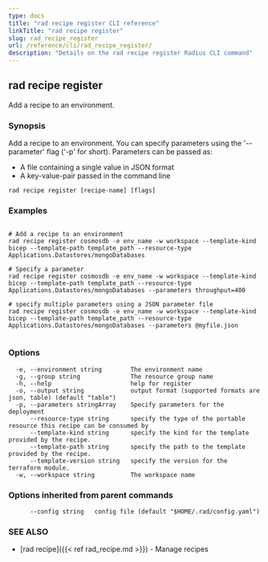 ```yaml
---
type: docs
title: "rad recipe register CLI reference"
linkTitle: "rad recipe register"
slug: rad_recipe_register
url: /reference/cli/rad_recipe_register/
description: "Details on the rad recipe register Radius CLI command"
---
```

## rad recipe register

Add a recipe to an environment.

### Synopsis

Add a recipe to an environment.
You can specify parameters using the '--parameter' flag ('-p' for short). Parameters can be passed as:
  
- A file containing a single value in JSON format
- A key-value-pair passed in the command line
  
```
rad recipe register [recipe-name] [flags]
```

### Examples

```

# Add a recipe to an environment
rad recipe register cosmosdb -e env_name -w workspace --template-kind bicep --template-path template_path --resource-type Applications.Datastores/mongoDatabases
  
# Specify a parameter
rad recipe register cosmosdb -e env_name -w workspace --template-kind bicep --template-path template_path --resource-type Applications.Datastores/mongoDatabases --parameters throughput=400
  
# specify multiple parameters using a JSON parameter file
rad recipe register cosmosdb -e env_name -w workspace --template-kind bicep --template-path template_path --resource-type Applications.Datastores/mongoDatabases --parameters @myfile.json
  
```

### Options

```
  -e, --environment string        The environment name
  -g, --group string              The resource group name
  -h, --help                      help for register
  -o, --output string             output format (supported formats are json, table) (default "table")
  -p, --parameters stringArray    Specify parameters for the deployment
      --resource-type string      specify the type of the portable resource this recipe can be consumed by
      --template-kind string      specify the kind for the template provided by the recipe.
      --template-path string      specify the path to the template provided by the recipe.
      --template-version string   specify the version for the terraform module.
  -w, --workspace string          The workspace name
```

### Options inherited from parent commands

```
      --config string   config file (default "$HOME/.rad/config.yaml")
```

### SEE ALSO

- [rad recipe]({{< ref rad_recipe.md >}}) - Manage recipes
